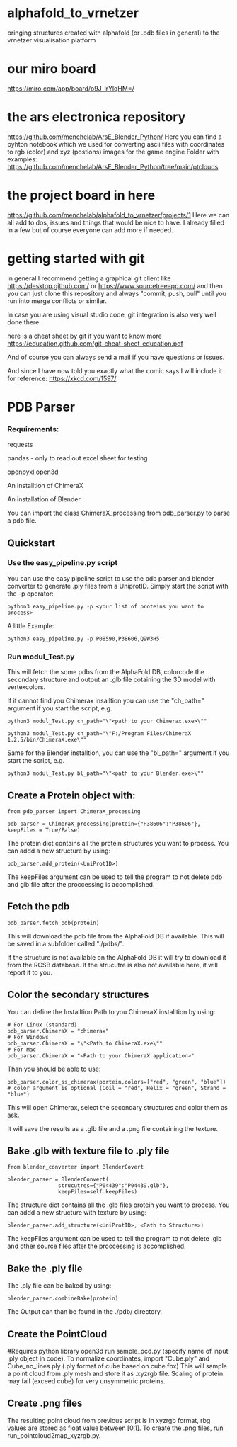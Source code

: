 # alphafold_to_vrnetzer

bringing structures created with alphafold (or .pdb files in general) to the vrnetzer visualisation platform

# our miro board

https://miro.com/app/board/o9J_lrYlqHM=/

# the ars electronica repository

https://github.com/menchelab/ArsE_Blender_Python/
Here you can find a pyhton notebook which we used for converting ascii files with coordinates to rgb (color) and xyz (postions) images for the game engine
Folder with examples: https://github.com/menchelab/ArsE_Blender_Python/tree/main/ptclouds

# the project board in here

https://github.com/menchelab/alphafold_to_vrnetzer/projects/1
Here we can all add to dos, issues and things that would be nice to have. I already filled in a few but of course everyone can add more if needed.

# getting started with git

in general I recommend getting a graphical git client like https://desktop.github.com/ or https://www.sourcetreeapp.com/ and then you can just clone this repository and always "commit, push, pull" until you run into merge conflicts or similar.

In case you are using visual studio code, git integration is also very well done there.

here is a cheat sheet by git if you want to know more
https://education.github.com/git-cheat-sheet-education.pdf

And of course you can always send a mail if you have questions or issues.

And since I have now told you exactly what the comic says I will include it for reference: https://xkcd.com/1597/

# PDB Parser

### Requirements:

requests

pandas - only to read out excel sheet for testing

openpyxl
open3d

An installtion of ChimeraX

An installation of Blender

You can import the class ChimeraX_processing from pdb_parser.py to parse a pdb file.

## Quickstart
### Use the easy_pipeline.py script
You can use the easy pipeline script to use the pdb parser and blender converter to generate .ply files from a UniprotID. Simply start the script with the -p operator:

`python3 easy_pipeline.py -p <your list of proteins you want to process>`

A little Example:

`python3 easy_pipeline.py -p P08590,P38606,Q9W3H5`

### Run modul_Test.py

This will fetch the some pdbs from the AlphaFold DB, colorcode the secondary structure and output an .glb file cotaining the 3D model with vertexcolors.

If it cannot find you Chimerax insalltion you can use the "ch_path=" argument if you start the script, e.g.

`python3 modul_Test.py ch_path="\"<path to your Chimerax.exe>\""`

`python3 modul_Test.py ch_path="\"F:/Program Files/ChimeraX 1.2.5/bin/ChimeraX.exe\""`

Same for the Blender installtion, you can use the "bl_path=" argument if you start the script, e.g.

`python3 modul_Test.py bl_path="\"<path to your Blender.exe>\""`

## Create a Protein object with:

```
from pdb_parser import ChimeraX_processing

pdb_parser = ChimeraX_processing(protein={"P38606":"P38606"}, keepFiles = True/False)

```
The protein dict contains all the protein structures you want to process. You can addd a new structure by using:
```
pdb_parser.add_protein(<UniProtID>)
```

The keepFiles argument can be used to tell the program to not delete pdb and glb file after the proccessing is accomplished.

## Fetch the pdb

```
pdb_parser.fetch_pdb(protein)
```

This will download the pdb file from the AlphaFold DB if available. This will be saved in a subfolder called "./pdbs/".

If the structure is not available on the AlphaFold DB it will try to download it from the RCSB database. If the strucutre is also not available here, it will report it to you.

## Color the secondary structures

You can define the Installtion Path to you ChimeraX installtion by using:

```
# For Linux (standard)
pdb_parser.ChimeraX = "chimerax"
# For Windows
pdb_parser.ChimeraX = "\"<Path to ChimeraX.exe\""
# For Mac
pdb_parser.ChimeraX = "<Path to your ChimeraX application>"
```

Than you should be able to use:

```
pdb_parser.color_ss_chimerax(portein,colors=["red", "green", "blue"]) # color argument is optional (Coil = "red", Helix = "green", Strand = "blue")
```

This will open Chimerax, select the secondary structures and color them as ask.

It will save the results as a .glb file and a .png file containing the texture.

## Bake .glb with texture file to .ply file

```
from blender_converter import BlenderCovert

blender_parser = BlenderConvert(
                strucutres={"P04439":"P04439.glb"},
                keepFiles=self.keepFiles)

```
The structure dict contains all the .glb files protein you want to process. You can addd a new structure with texture by using:

```
blender_parser.add_structure(<UniProtID>, <Path to Structure>)
```

The keepFiles argument can be used to tell the program to not delete .glb and other
source files after the proccessing is accomplished.

## Bake the .ply file

The .ply file can be baked by using:

```
blender_parser.combineBake(protein)
```
The Output can than be found in the ./pdb/ directory.

## Create the PointCloud
#Requires python library open3d
run sample_pcd.py (specify name of input .ply object in code). To normalize coordinates, import "Cube.ply" and Cube_no_lines.ply (.ply format of cube based on cube.fbx)
This will sample a point cloud from .ply mesh and store it as .xyzrgb file. Scaling of protein may fail (exceed cube) for very unsymmetric proteins.

## Create .png files
The resulting point cloud from previous script is in xyzrgb format, rbg values are stored as float value between [0,1].
To create the .png files, run run_pointcloud2map_xyzrgb.py.

